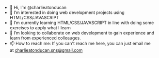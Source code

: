 - 👋 Hi, I’m @charlieatonducan
- 👀 I’m interested in doing web development projects using HTML/CSS/JAVASCRIPT
- 🌱 I’m currently learning HTML/CSS/JAVASCRIPT in line with doing some exercises to apply what I learn
- 💞️ I’m looking to collaborate on web development to gain experience and learn from experienced colleauges.
- 📫 How to reach me: If you can't reach me here, you can just email me at charlieatonducan.sns@gmail.com

<!---
charlieatonducan/charlieatonducan is a ✨ special ✨ repository because its `README.md` (this file) appears on your GitHub profile.
You can click the Preview link to take a look at your changes.
--->
